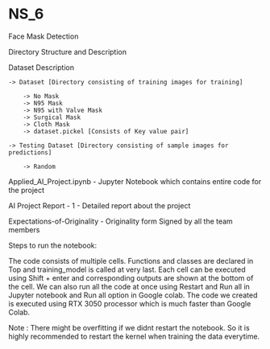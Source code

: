 # NS_6
Face Mask Detection

Directory Structure and Description

Dataset Description

	-> Dataset [Directory consisting of training images for training]

		-> No Mask
		-> N95 Mask
		-> N95 with Valve Mask
		-> Surgical Mask
		-> Cloth Mask 
		-> dataset.pickel [Consists of Key value pair]

	-> Testing Dataset [Directory consisting of sample images for predictions]

		-> Random



Applied_AI_Project.ipynb 	- Jupyter Notebook which contains entire code for the project

AI Project Report - 1 		- Detailed report about the project 

Expectations-of-Originality 	- Originality form Signed by all the team members

Steps to run the notebook:

The code consists of multiple cells. Functions and classes are declared in Top and training_model is called at very last. Each cell can be executed using Shift + enter and
corresponding outputs are shown at the bottom of the cell. We can also run all the code at once using Restart and Run all in Jupyter notebook and Run all option in Google
colab. The code we created is executed using RTX 3050 processor which is much faster than Google Colab. 

Note : There might be overfitting if we didnt restart the notebook. So it is highly recommended to restart the kernel when training the data everytime.
